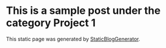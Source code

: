 # This is a sample post under the category Project 1

This static page was generated by [StaticBlogGenerator](https://github.com/vpetkov/StaticBlogGenerator).
